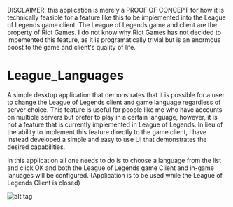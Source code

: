 DISCLAIMER: this application is merely a PROOF OF CONCEPT for how it is technically feasible for a feature like this to be implemented into the League of Legends game client. The League of Legends game and client are the property of Riot Games. I do not know why Riot Games has not decided to impemented this feature, as it is programatically trivial but is an enormous boost to the game and client's quality of life.

# League_Languages
A simple desktop application that demonstrates that it is possible for a user to change the League of Legends client and game language regardless of server choice. This feature is useful for people like me who have accounts on multiple servers but prefer to play in a certain language, however, it is not a feature that is currently implemented in League of Legends. In lieu of the ability to implement this feature directly to the game client, I have instead developed a simple and easy to use UI that demonstrates the desired capabilities. 

In this application all one needs to do is to choose a language from the list and click OK and both the League of Legends game Client and in-game lanuages will be configured.
(Application is to be used while the League of Legends Client is closed)

![alt tag](https://cloud.githubusercontent.com/assets/11142515/10266397/90b711a6-6a13-11e5-8c6b-31723bad8990.png)

